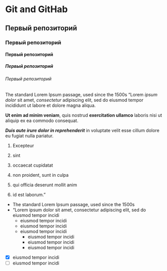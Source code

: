 # Git and GitHab
## Первый репозиторий
### Первый репозиторий
#### Первый репозиторий
##### Первый репозиторий
###### Первый репозиторий


The standard Lorem Ipsum passage, used since the 1500s
“Lorem *ipsum dolor* sit amet, _consectetur_ adipiscing elit, sed do eiusmod tempor
incididunt ut labore et dolore magna aliqua.

**Ut enim ad minim veniam**, quis nostrud __exercitation ullamco__ laboris nisi ut aliquip ex ea commodo consequat.

***Duis aute irure dolor in reprehenderit*** in voluptate velit esse cillum dolore eu fugiat nulla pariatur.

1. Excepteur 
2. sint 
3. occaecat cupidatat


1. non proident, sunt in culpa
5. qui officia deserunt mollit anim
6. id est laborum.”

* The standard Lorem Ipsum passage, used since the 1500s
* “Lorem ipsum dolor sit amet, consectetur adipiscing elit, sed do eiusmod tempor incidi
  - eiusmod tempor incidi
  - eiusmod tempor incidi
  - eiusmod tempor incidi
    + eiusmod tempor incidi
    + eiusmod tempor incidi
    + eiusmod tempor incidi
- [X] eiusmod tempor incidi
- [ ] eiusmod tempor incidi
